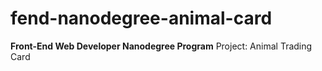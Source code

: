 # fend-nanodegree-animal-card

**Front-End Web Developer Nanodegree Program**
Project: Animal Trading Card

